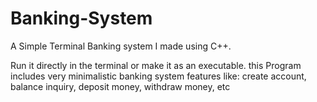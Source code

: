 # Banking-System

A Simple Terminal Banking system I made using C++.

Run it directly in the terminal or make it as an executable.
this Program includes very minimalistic banking system features like:
                                                                       create account,
                                                                       balance inquiry,
                                                                       deposit money,
                                                                       withdraw money, etc
